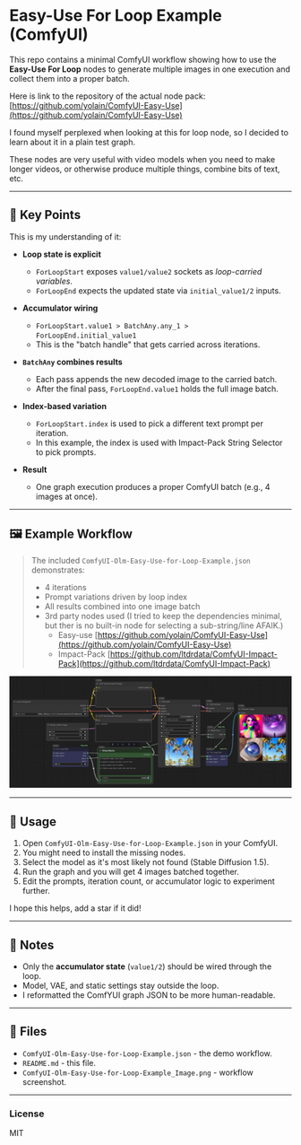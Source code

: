 # Easy-Use For Loop Example (ComfyUI)

This repo contains a minimal ComfyUI workflow showing how to use the **Easy-Use For Loop** nodes to generate multiple images in one execution and collect them into a proper batch.

Here is link to the repository of the actual node pack: [https://github.com/yolain/ComfyUI-Easy-Use](https://github.com/yolain/ComfyUI-Easy-Use)

I found myself perplexed when looking at this for loop node, so I decided to learn about it in a plain test graph.

These nodes are very useful with video models when you need to make longer videos, or otherwise produce multiple things, combine bits of text, etc.

---

## 📌 Key Points

This is my understanding of it:

- **Loop state is explicit**
  - `ForLoopStart` exposes `value1/value2` sockets as *loop-carried variables*.
  - `ForLoopEnd` expects the updated state via `initial_value1/2` inputs.

- **Accumulator wiring**
  - `ForLoopStart.value1 > BatchAny.any_1 > ForLoopEnd.initial_value1`
  - This is the "batch handle" that gets carried across iterations.

- **`BatchAny` combines results**
  - Each pass appends the new decoded image to the carried batch.
  - After the final pass, `ForLoopEnd.value1` holds the full image batch.

- **Index-based variation**
  - `ForLoopStart.index` is used to pick a different text prompt per iteration.
  - In this example, the index is used with Impact-Pack String Selector to pick prompts.

- **Result**
  - One graph execution produces a proper ComfyUI batch (e.g., 4 images at once).

---

## 🖼️ Example Workflow

> The included `ComfyUI-Olm-Easy-Use-for-Loop-Example.json` demonstrates:
> - 4 iterations
> - Prompt variations driven by loop index
> - All results combined into one image batch
> - 3rd party nodes used (I tried to keep the dependencies minimal, but ther is no built-in node for selecting a sub-string/line AFAIK.)
>   - Easy-use [https://github.com/yolain/ComfyUI-Easy-Use](https://github.com/yolain/ComfyUI-Easy-Use)
>   - Impact-Pack [https://github.com/ltdrdata/ComfyUI-Impact-Pack](https://github.com/ltdrdata/ComfyUI-Impact-Pack)

![workflow-preview](./ComfyUI-Olm-Easy-Use-for-Loop-Example_Image.png)

---

## 🚀 Usage

1. Open `ComfyUI-Olm-Easy-Use-for-Loop-Example.json` in your ComfyUI.
2. You might need to install the missing nodes.
3. Select the model as it's most likely not found (Stable Diffusion 1.5).
4. Run the graph and you will get 4 images batched together.
5. Edit the prompts, iteration count, or accumulator logic to experiment further.

I hope this helps, add a star if it did!

---

## 🙌 Notes

- Only the **accumulator state** (`value1/2`) should be wired through the loop.
- Model, VAE, and static settings stay outside the loop.
- I reformatted the ComfYUI graph JSON to be more human-readable.

---

## 📂 Files

- `ComfyUI-Olm-Easy-Use-for-Loop-Example.json` - the demo workflow.
- `README.md` - this file.
- `ComfyUI-Olm-Easy-Use-for-Loop-Example_Image.png` - workflow screenshot.

---

### License

MIT